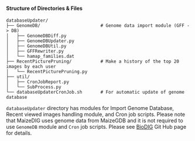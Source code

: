 
#### Structure of Directories & Files
```
databaseUpdater/
├── GenomeDB/                       # Genome data import module (GFF -> DB)
│   ├── GenomeDBDiff.py
│   ├── GenomeDBUpdater.py
│   ├── GenomeDBUtil.py
│   ├── GFFRewriter.py
│   └── hamap_families.dat
├── RecentPicturePruning/           # Make a history of the top 20 images by each user
│   └── RecentPicturePruning.py
├── util/
│   ├── CronJobReport.py
│   └── SubProcess.py
└── databaseUpdaterCronJob.sh       # For automatic update of genome database
```

`databaseUpdater` directory has modules for Import Genome Database, 
Recent viewed images handling module, and Cron job scripts. 
Please note that MaizeDIG uses genome data from MaizeGDB and 
it is not required to use `GenomeDB` module and `Cron` job scripts.
Please see [BioDIG](https://github.com/idoerg/BioDIG) Git Hub page for details. 

